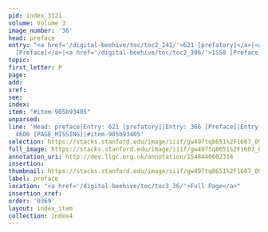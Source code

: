 ```yaml
---
pid: index_3121
volume: Volume 3
image_number: '36'
head: preface
entry: "<a href='/digital-beehive/toc/toc2_141/'>621 [prefatory]</a>|<a href='/digital-beehive/num2/num_0435/'>366
  [Preface]</a>|<a href='/digital-beehive/toc/toc2_306/'>1558 [Preface]</a>|4600 [PAGE_MISSING]"
topic: 
first_letter: P
page: 
add: 
xref: 
see: 
index: 
item: "#item-905b93405"
unparsed: 
line: 'Head: preface|Entry: 621 [prefatory]|Entry: 366 [Preface]|Entry: 1558 [Preface]|Entry:
  4600 [PAGE_MISSING]|#item-905b93405'
selection: https://stacks.stanford.edu/image/iiif/gw497tq8651%2F1607_0979/1862,2140,707,163/full/0/default.jpg
full_image: https://stacks.stanford.edu/image/iiif/gw497tq8651%2F1607_0979/full/full/0/default.jpg
annotation_uri: http://dev.llgc.org.uk/annotation/1548440602314
insertion: 
thumbnail: https://stacks.stanford.edu/image/iiif/gw497tq8651%2F1607_0979/1862,2140,707,163/150,/0/default.jpg
label: preface
location: "<a href='/digital-beehive/toc/toc3_36/'>Full Page</a>"
insertion_xref: 
order: '0369'
layout: index_item
collection: index4
---
```

